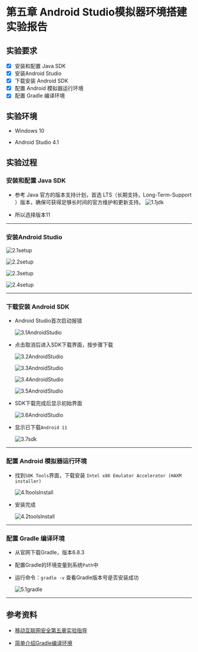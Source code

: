 # 第五章 Android Studio模拟器环境搭建实验报告

## 实验要求

- [x] 安装和配置 Java SDK
- [x] 安装Android Studio
- [x] 下载安装 Android SDK
- [x] 配置 Android 模拟器运行环境
- [x] 配置 Gradle 编译环境

## 实验环境

- Windows 10

- Android Studio 4.1

## 实验过程
### 安装和配置 Java SDK

- 参考 Java 官方的版本支持计划，首选 LTS（长期支持，Long-Term-Support ）版本，确保可获得足够长时间的官方维护和更新支持。
    ![1.1jdk](imgs/1.1jdk.PNG)

- 所以选择版本11

---

### 安装Android Studio

![2.1setup](imgs/2.1setup.PNG)

![2.2setup](imgs/2.2setup.PNG)

![2.3setup](imgs/2.3setup.PNG)

![2.4setup](imgs/2.4setup.PNG)

---

### 下载安装 Android SDK

- Android Studio首次启动报错

    ![3.1AndroidStudio](imgs/3.1AndroidStudio.PNG)

- 点击取消后进入SDK下载界面，按步骤下载

    ![3.2AndroidStudio](imgs/3.2AndroidStudio.PNG)

    ![3.3AndroidStudio](imgs/3.3AndroidStudio.PNG)

    ![3.4AndroidStudio](imgs/3.4AndroidStudio.PNG)

    ![3.5AndroidStudio](imgs/3.5AndroidStudio.PNG)

- SDK下载完成后显示初始界面

    ![3.6AndroidStudio](imgs/3.6AndroidStudio.PNG)

- 显示已下载`Android 11`

    ![3.7sdk](imgs/3.7sdk.PNG)

---

### 配置 Android 模拟器运行环境

- 找到`SDK Tools`界面，下载安装 `Intel x86 Emulator Accelerator (HAXM installer)`

    ![4.1toolsInstall](imgs/4.1toolsInstall.PNG)

- 安装完成

    ![4.2toolsInstall](imgs/4.2toolsInstall.PNG)

---

### 配置 Gradle 编译环境

- 从官网下载Gradle，版本6.8.3

- 配置Gradle的环境变量到系统`Path`中

- 运行命令：`gradle -v` 查看Gradle版本号是否安装成功

    ![5.1gradle](imgs/5.1gradle.PNG)

---

## 参考资料

- [移动互联网安全第五章实验指导]([imgs/5.1gradle.PNG](https://c4pr1c3.github.io/cuc-mis/chap0x05/exp.html))

- [简单介绍Gradle编译环境](https://blog.csdn.net/yang542397/article/details/79780587)
